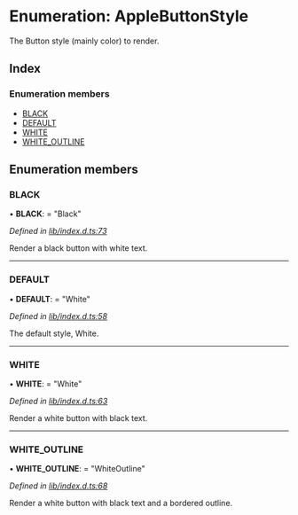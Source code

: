 
# Enumeration: AppleButtonStyle

The Button style (mainly color) to render.

## Index

### Enumeration members

* [BLACK](_lib_index_d_.applebuttonstyle.md#black)
* [DEFAULT](_lib_index_d_.applebuttonstyle.md#default)
* [WHITE](_lib_index_d_.applebuttonstyle.md#white)
* [WHITE_OUTLINE](_lib_index_d_.applebuttonstyle.md#white_outline)

## Enumeration members

###  BLACK

• **BLACK**: = "Black"

*Defined in [lib/index.d.ts:73](../../index.d.ts#L73)*

Render a black button with white text.

___

###  DEFAULT

• **DEFAULT**: = "White"

*Defined in [lib/index.d.ts:58](../../index.d.ts#L58)*

The default style, White.

___

###  WHITE

• **WHITE**: = "White"

*Defined in [lib/index.d.ts:63](../../index.d.ts#L63)*

Render a white button with black text.

___

###  WHITE_OUTLINE

• **WHITE_OUTLINE**: = "WhiteOutline"

*Defined in [lib/index.d.ts:68](../../index.d.ts#L68)*

Render a white button with black text and a bordered outline.

